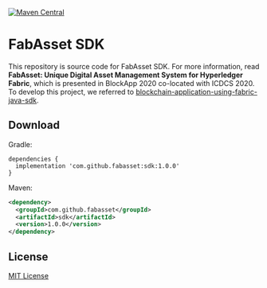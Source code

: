 [![Maven Central](https://img.shields.io/maven-central/v/com.github.fabasset/sdk.svg?label=Maven%20Central)](https://search.maven.org/search?q=g:%22com.github.fabasset%22%20AND%20a:%22sdk%22)

# FabAsset SDK

This repository is source code for FabAsset SDK. For more information, read **FabAsset: Unique Digital Asset Management System for Hyperledger Fabric**, which is presented in BlockApp 2020 co-located with ICDCS 2020.
To develop this project, we referred to [blockchain-application-using-fabric-java-sdk](https://github.com/IBM/blockchain-application-using-fabric-java-sdk).

## Download

Gradle:
```
dependencies {
  implementation 'com.github.fabasset:sdk:1.0.0'
}
```

Maven:
```xml
<dependency>
  <groupId>com.github.fabasset</groupId>
  <artifactId>sdk</artifactId>
  <version>1.0.0</version>
</dependency>
```

## License

[MIT License](LICENSE)
